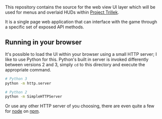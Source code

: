 This repository contains the source for the web view UI layer which will be used for menus and overlaid HUDs within [Project Trillek][trillek].

It is a single page web application that can interface with the game through a specific set of exposed API methods.

## Running in your browser

It's possible to load the UI within your browser using a small HTTP server; I like to use Python for this. Python's built in server is invoked differently between versions 2 and 3, simply `cd` to this directory and execute the appropriate command.

```bash
# Python 3
python -m http.server

# Python 2
python -m SimpleHTTPServer
```

Or use any other HTTP server of you choosing, there are even quite a few for [node][] on [npm][].

[trillek]: http://trillek.org/
[node]: http://nodejs.org/
[npm]: https://npmjs.org/